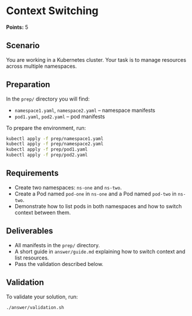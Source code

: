 # Context Switching

**Points:** 5

## Scenario
You are working in a Kubernetes cluster. Your task is to manage resources across multiple namespaces.

## Preparation
In the `prep/` directory you will find:
- `namespace1.yaml`, `namespace2.yaml` – namespace manifests
- `pod1.yaml`, `pod2.yaml` – pod manifests

To prepare the environment, run:

```sh
kubectl apply -f prep/namespace1.yaml
kubectl apply -f prep/namespace2.yaml
kubectl apply -f prep/pod1.yaml
kubectl apply -f prep/pod2.yaml
```

## Requirements
- Create two namespaces: `ns-one` and `ns-two`.
- Create a Pod named `pod-one` in `ns-one` and a Pod named `pod-two` in `ns-two`.
- Demonstrate how to list pods in both namespaces and how to switch context between them.

## Deliverables
- All manifests in the `prep/` directory.
- A short guide in `answer/guide.md` explaining how to switch context and list resources.
- Pass the validation described below.

## Validation
To validate your solution, run:

```sh
./answer/validation.sh
```
